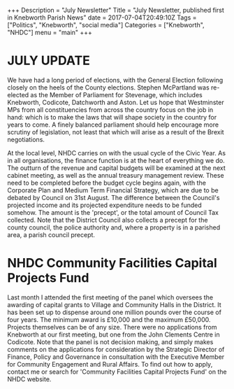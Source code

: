 +++
Description = "July Newsletter"
Title = "July Newsletter, published first in Knebworth Parish News"
date = 2017-07-04T20:49:10Z
Tags = ["Politics", "Knebworth", "social media"]
Categories = ["Knebworth", "NHDC"]
menu = "main"
+++

# JULY UPDATE

We have had a long period of elections, with the General Election following closely on the heels of the County elections. Stephen McPartland was re-elected as the Member of Parliament for Stevenage, which includes Knebworth, Codicote, Datchworth and Aston. Let us hope that Westminster MPs from all constituencies from across the country focus on the job in hand: which is to make the laws that will shape society in the country for years to come. A finely balanced parliament should help encourage more scrutiny of legislation, not least that which will arise as a result of the Brexit negotiations.

At the local level, NHDC carries on with the usual cycle of the Civic Year. As in all organisations, the finance function is at the heart of everything we do. The outturn of the revenue and capital budgets will be examined at the next cabinet meeting, as well as the annual treasury management review. These need to be completed before the budget cycle begins again, with the Corporate Plan and Medium Term Financial Strategy, which are due to be debated by Council on 31st August. The difference between the Council's projected income and its projected expenditure needs to be funded somehow. The amount is the 'precept', or the total amount of Council Tax collected. Note that the District Council also collects a precept for the county council, the police authority and, where a property is in a parished area, a parish council precept.

# NHDC Community Facilities Capital Projects Fund

Last month I attended the first meeting of the panel which oversees the awarding of capital grants to Village and Community Halls in the District. It has been set up to dispense around one million pounds over the course of four years. The minimum award is £10,000 and the maximum £50,000. Projects themselves can be of any size. There were no applications from Knebworth at our first meeting, but one from the John Clements Centre in Codicote. Note that the panel is not decision making, and simply makes comments on the applications for consideration by the Strategic Director of Finance, Policy and Governance in consultation with the Executive Member for Community Engagement and Rural Affairs. To find out how to apply, contact me or search for 'Community Facilities Capital Projects Fund' on the NHDC website.
